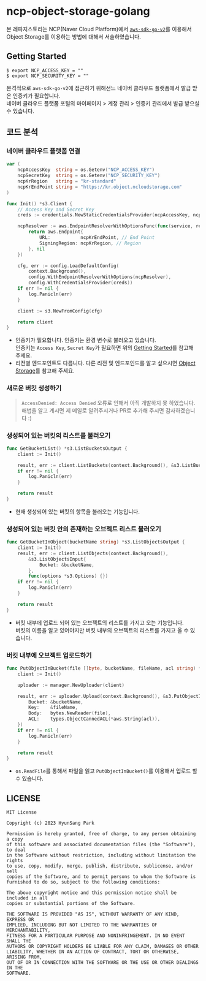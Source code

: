 # ncp-object-storage-golang
본 레파지스토리는 NCP(Naver Cloud Platform)에서 [`aws-sdk-go-v2`]()를 이용해서 Object Storage를 이용하는 방법에 대해서 서술하였습니다.

## Getting Started
```shell
$ export NCP_ACCESS_KEY = ""
$ export NCP_SECURITY_KEY = ""
```
본격적으로 `aws-sdk-go-v2`에 접근하기 위해선느 네이버 클라우드 플랫폼에서 발급 받은 인증키가 필요합니다.     
네이버 클라우드 플랫폼 포털의 마이페이지 > 계정 관리 > 인증키 관리에서 발급 받으실 수 있습니다. 

## 코드 분석
### 네이버 클라우드 플랫폼 연결
```go
var (
    ncpAccessKey  string = os.Getenv("NCP_ACCESS_KEY")
    ncpSecretKey  string = os.Getenv("NCP_SECURITY_KEY")
    ncpKrRegion   string = "kr-standard"
    ncpKrEndPoint string = "https://kr.object.ncloudstorage.com"
)

func Init() *s3.Client {
	// Access Key and Secret Key
	creds := credentials.NewStaticCredentialsProvider(ncpAccessKey, ncpSecretKey, "")

	ncpResolver := aws.EndpointResolverWithOptionsFunc(func(service, region string, options ...interface{}) (aws.Endpoint, error) {
		return aws.Endpoint{
			URL:           ncpKrEndPoint, // End Point
			SigningRegion: ncpKrRegion, // Region
		}, nil
	})

	cfg, err := config.LoadDefaultConfig(
		context.Background(),
		config.WithEndpointResolverWithOptions(ncpResolver),
		config.WithCredentialsProvider(creds))
	if err != nil {
		log.Panicln(err)
	}

	client := s3.NewFromConfig(cfg)

	return client
}
```
- 인증키가 필요합니다. 인증키는 환경 변수로 불러오고 있습니다.   
인증키는 `Access Key`, `Secret Key`가 필요하면 위의 [Getting Started](#getting-started)를 참고해 주세요.
- 리전별 엔드포인트도 다릅니다. 다른 리전 및 엔드포인드를 알고 싶으시면 [Object Storage](https://api.ncloud-docs.com/docs/storage-objectstorage)를 참고해 주세요.

### 새로운 버킷 생성하기
> `AccessDenied: Access Denied` 오류로 인해서 아직 개발하지 못 하였습니다.  
> 해법을 알고 계시면 제 메일로 알려주시거나 PR로 추가해 주시면 감사하겠습니다 :)

### 생성되어 있는 버킷의 리스트를 불러오기
```go
func GetBucketList() *s3.ListBucketsOutput {
	client := Init()

	result, err := client.ListBuckets(context.Background(), &s3.ListBucketsInput{}, func(options *s3.Options) {})
	if err != nil {
		log.Panicln(err)
	}

	return result
}
```
- 현재 생성되어 있는 버킷의 항목을 불러오는 기능입니다.

### 생성되어 있는 버킷 안의 존재하는 오브젝트 리스트 불러오기 
```go
func GetBucketInObject(bucketName string) *s3.ListObjectsOutput {
	client := Init()
	result, err := client.ListObjects(context.Background(),
		&s3.ListObjectsInput{
			Bucket: &bucketName,
		},
		func(options *s3.Options) {})
	if err != nil {
		log.Panicln(err)
	}

	return result
}
```
- 버킷 내부에 업로드 되어 있는 오브젝트의 리스트를 가지고 오는 기능입니다.  
버킷의 이름을 알고 있어야지만 버킷 내부의 오브젝트의 리스트를 가지고 올 수 있습니다.

### 버킷 내부에 오브젝트 업로드하기
```go
func PutObjectInBucket(file []byte, bucketName, fileName, acl string) *manager.UploadOutput {
	client := Init()

	uploader := manager.NewUploader(client)

	result, err := uploader.Upload(context.Background(), &s3.PutObjectInput{
		Bucket: &bucketName,
		Key:    &fileName,
		Body:   bytes.NewReader(file),
		ACL:    types.ObjectCannedACL(*aws.String(acl)),
	})
	if err != nil {
		log.Panicln(err)
	}

	return result
}
```
- `os.ReadFile`를 통해서 파일을 읽고 `PutObjectInBucket()`를 이용해서 업로드 할 수 있습니다.

## LICENSE
```text
MIT License

Copyright (c) 2023 HyunSang Park

Permission is hereby granted, free of charge, to any person obtaining a copy
of this software and associated documentation files (the "Software"), to deal
in the Software without restriction, including without limitation the rights
to use, copy, modify, merge, publish, distribute, sublicense, and/or sell
copies of the Software, and to permit persons to whom the Software is
furnished to do so, subject to the following conditions:

The above copyright notice and this permission notice shall be included in all
copies or substantial portions of the Software.

THE SOFTWARE IS PROVIDED "AS IS", WITHOUT WARRANTY OF ANY KIND, EXPRESS OR
IMPLIED, INCLUDING BUT NOT LIMITED TO THE WARRANTIES OF MERCHANTABILITY,
FITNESS FOR A PARTICULAR PURPOSE AND NONINFRINGEMENT. IN NO EVENT SHALL THE
AUTHORS OR COPYRIGHT HOLDERS BE LIABLE FOR ANY CLAIM, DAMAGES OR OTHER
LIABILITY, WHETHER IN AN ACTION OF CONTRACT, TORT OR OTHERWISE, ARISING FROM,
OUT OF OR IN CONNECTION WITH THE SOFTWARE OR THE USE OR OTHER DEALINGS IN THE
SOFTWARE.
```